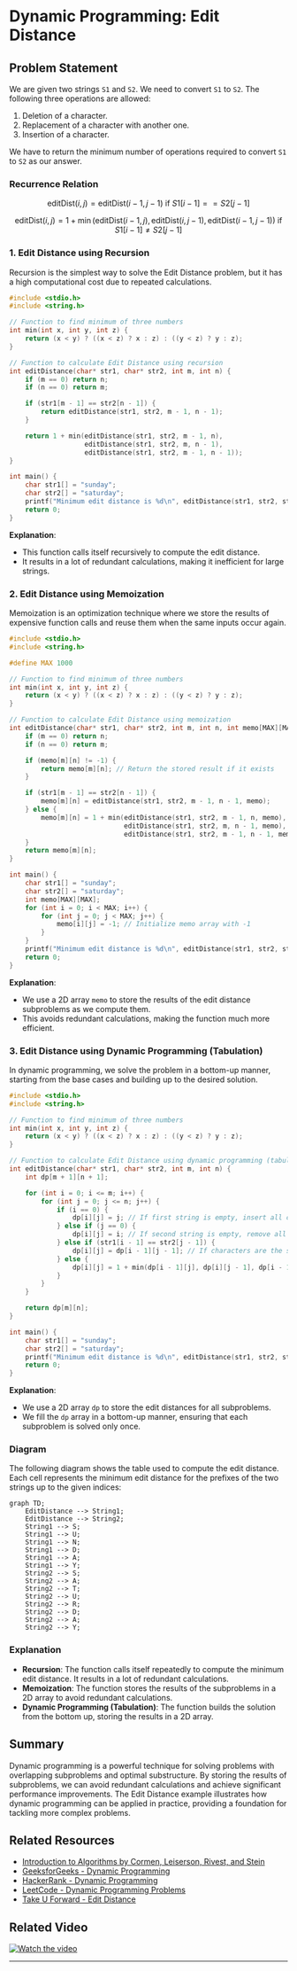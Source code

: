 # Dynamic Programming: Edit Distance

## Problem Statement

We are given two strings `S1` and `S2`. We need to convert `S1` to `S2`. The following three operations are allowed:

1. Deletion of a character.
2. Replacement of a character with another one.
3. Insertion of a character.

We have to return the minimum number of operations required to convert `S1` to `S2` as our answer.

### Recurrence Relation

$$ \text{editDist}(i, j) = \text{editDist}(i-1, j-1) \text{ if } S1[i-1] == S2[j-1] $$

$$ \text{editDist}(i, j) = 1 + \min(\text{editDist}(i-1, j), \text{editDist}(i, j-1), \text{editDist}(i-1, j-1)) \text{ if } S1[i-1] \neq S2[j-1] $$

### 1. Edit Distance using Recursion

Recursion is the simplest way to solve the Edit Distance problem, but it has a high computational cost due to repeated calculations.

```c
#include <stdio.h>
#include <string.h>

// Function to find minimum of three numbers
int min(int x, int y, int z) {
    return (x < y) ? ((x < z) ? x : z) : ((y < z) ? y : z);
}

// Function to calculate Edit Distance using recursion
int editDistance(char* str1, char* str2, int m, int n) {
    if (m == 0) return n;
    if (n == 0) return m;

    if (str1[m - 1] == str2[n - 1]) {
        return editDistance(str1, str2, m - 1, n - 1);
    }

    return 1 + min(editDistance(str1, str2, m - 1, n), 
                   editDistance(str1, str2, m, n - 1), 
                   editDistance(str1, str2, m - 1, n - 1));
}

int main() {
    char str1[] = "sunday";
    char str2[] = "saturday";
    printf("Minimum edit distance is %d\n", editDistance(str1, str2, strlen(str1), strlen(str2)));
    return 0;
}
```

**Explanation**:
- This function calls itself recursively to compute the edit distance.
- It results in a lot of redundant calculations, making it inefficient for large strings.

### 2. Edit Distance using Memoization

Memoization is an optimization technique where we store the results of expensive function calls and reuse them when the same inputs occur again.

```c
#include <stdio.h>
#include <string.h>

#define MAX 1000

// Function to find minimum of three numbers
int min(int x, int y, int z) {
    return (x < y) ? ((x < z) ? x : z) : ((y < z) ? y : z);
}

// Function to calculate Edit Distance using memoization
int editDistance(char* str1, char* str2, int m, int n, int memo[MAX][MAX]) {
    if (m == 0) return n;
    if (n == 0) return m;

    if (memo[m][n] != -1) {
        return memo[m][n]; // Return the stored result if it exists
    }

    if (str1[m - 1] == str2[n - 1]) {
        memo[m][n] = editDistance(str1, str2, m - 1, n - 1, memo);
    } else {
        memo[m][n] = 1 + min(editDistance(str1, str2, m - 1, n, memo), 
                             editDistance(str1, str2, m, n - 1, memo), 
                             editDistance(str1, str2, m - 1, n - 1, memo));
    }
    return memo[m][n];
}

int main() {
    char str1[] = "sunday";
    char str2[] = "saturday";
    int memo[MAX][MAX];
    for (int i = 0; i < MAX; i++) {
        for (int j = 0; j < MAX; j++) {
            memo[i][j] = -1; // Initialize memo array with -1
        }
    }
    printf("Minimum edit distance is %d\n", editDistance(str1, str2, strlen(str1), strlen(str2), memo));
    return 0;
}
```

**Explanation**:
- We use a 2D array `memo` to store the results of the edit distance subproblems as we compute them.
- This avoids redundant calculations, making the function much more efficient.

### 3. Edit Distance using Dynamic Programming (Tabulation)

In dynamic programming, we solve the problem in a bottom-up manner, starting from the base cases and building up to the desired solution.

```c
#include <stdio.h>
#include <string.h>

// Function to find minimum of three numbers
int min(int x, int y, int z) {
    return (x < y) ? ((x < z) ? x : z) : ((y < z) ? y : z);
}

// Function to calculate Edit Distance using dynamic programming (tabulation)
int editDistance(char* str1, char* str2, int m, int n) {
    int dp[m + 1][n + 1];

    for (int i = 0; i <= m; i++) {
        for (int j = 0; j <= n; j++) {
            if (i == 0) {
                dp[i][j] = j; // If first string is empty, insert all characters of second string
            } else if (j == 0) {
                dp[i][j] = i; // If second string is empty, remove all characters of first string
            } else if (str1[i - 1] == str2[j - 1]) {
                dp[i][j] = dp[i - 1][j - 1]; // If characters are the same, no operation needed
            } else {
                dp[i][j] = 1 + min(dp[i - 1][j], dp[i][j - 1], dp[i - 1][j - 1]); // Min of insert, delete, replace
            }
        }
    }

    return dp[m][n];
}

int main() {
    char str1[] = "sunday";
    char str2[] = "saturday";
    printf("Minimum edit distance is %d\n", editDistance(str1, str2, strlen(str1), strlen(str2)));
    return 0;
}
```

**Explanation**:
- We use a 2D array `dp` to store the edit distances for all subproblems.
- We fill the `dp` array in a bottom-up manner, ensuring that each subproblem is solved only once.

### Diagram

The following diagram shows the table used to compute the edit distance. Each cell represents the minimum edit distance for the prefixes of the two strings up to the given indices:

```mermaid
graph TD;
    EditDistance --> String1;
    EditDistance --> String2;
    String1 --> S;
    String1 --> U;
    String1 --> N;
    String1 --> D;
    String1 --> A;
    String1 --> Y;
    String2 --> S;
    String2 --> A;
    String2 --> T;
    String2 --> U;
    String2 --> R;
    String2 --> D;
    String2 --> A;
    String2 --> Y;
```

### Explanation

- **Recursion**: The function calls itself repeatedly to compute the minimum edit distance. It results in a lot of redundant calculations.
- **Memoization**: The function stores the results of the subproblems in a 2D array to avoid redundant calculations.
- **Dynamic Programming (Tabulation)**: The function builds the solution from the bottom up, storing the results in a 2D array.

## Summary

Dynamic programming is a powerful technique for solving problems with overlapping subproblems and optimal substructure. By storing the results of subproblems, we can avoid redundant calculations and achieve significant performance improvements. The Edit Distance example illustrates how dynamic programming can be applied in practice, providing a foundation for tackling more complex problems.

## Related Resources

- [Introduction to Algorithms by Cormen, Leiserson, Rivest, and Stein](https://mitpress.mit.edu/books/introduction-algorithms)
- [GeeksforGeeks - Dynamic Programming](https://www.geeksforgeeks.org/dynamic-programming/)
- [HackerRank - Dynamic Programming](https://www.hackerrank.com/domains/tutorials/10-days-of-dp)
- [LeetCode - Dynamic Programming Problems](https://leetcode.com/tag/dynamic-programming/)
- [Take U Forward - Edit Distance](https://takeuforward.org/data-structure/edit-distance-dp-33/)

## Related Video

[![Watch the video](https://img.youtube.com/vi/fJaKO8FbDdo/0.jpg)](https://www.youtube.com/watch?v=fJaKO8FbDdo)


---
